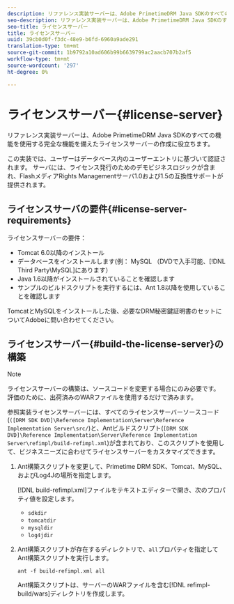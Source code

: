 ```yaml
---
description: リファレンス実装サーバーは、Adobe PrimetimeDRM Java SDKのすべての機能を使用する完全な機能を備えたライセンスサーバーの作成に役立ちます。
seo-description: リファレンス実装サーバーは、Adobe PrimetimeDRM Java SDKのすべての機能を使用する完全な機能を備えたライセンスサーバーの作成に役立ちます。
seo-title: ライセンスサーバー
title: ライセンスサーバー
uuid: 39cb0d0f-f3dc-48e9-b6fd-6960a9ade291
translation-type: tm+mt
source-git-commit: 1b9792a10ad606b99b6639799ac2aacb707b2af5
workflow-type: tm+mt
source-wordcount: '297'
ht-degree: 0%

---
```



# ライセンスサーバー{#license-server}

リファレンス実装サーバーは、Adobe PrimetimeDRM Java SDKのすべての機能を使用する完全な機能を備えたライセンスサーバーの作成に役立ちます。

この実装では、ユーザーはデータベース内のユーザーエントリに基づいて認証されます。 サーバには、ライセンス発行のためのデモビジネスロジックが含まれ、FlashメディアRights Managementサーバ1.0および1.5の互換性サポートが提供されます。

## ライセンスサーバの要件{#license-server-requirements}

ライセンスサーバーの要件：

* Tomcat 6.0以降のインストール
* データベースをインストールします(例： MySQL （DVDで入手可能、[!DNL Third Party\MySQL]にあります）
* Java 1.6以降がインストールされていることを確認します
* サンプルのビルドスクリプトを実行するには、Ant 1.8以降を使用していることを確認します

TomcatとMySQLをインストールした後、必要なDRM秘密鍵証明書のセットについてAdobeに問い合わせてください。

## ライセンスサーバー{#build-the-license-server}の構築

>[!NOTE]
>
>ライセンスサーバーの構築は、ソースコードを変更する場合にのみ必要です。 評価のために、出荷済みのWARファイルを使用するだけで済みます。

参照実装ライセンスサーバーには、すべてのライセンスサーバーソースコード(`([DRM SDK DVD]\Reference Implementation\Server\Reference Implementation Server\src/`)と、Antビルドスクリプト(`[DRM SDK DVD]\Reference Implementation\Server\Reference Implementation Server\refimpl/build-refimpl.xml`)が含まれており、このスクリプトを使用して、ビジネスニーズに合わせてライセンスサーバーをカスタマイズできます。

1. Ant構築スクリプトを変更して、Primetime DRM SDK、Tomcat、MySQL、およびLog4Jの場所を指定します。

   [!DNL build-refimpl.xml]ファイルをテキストエディターで開き、次のプロパティ値を設定します。

   * `sdkdir`
   * `tomcatdir`
   * `mysqldir`
   * `log4jdir`

1. Ant構築スクリプトが存在するディレクトリで、`all`プロパティを指定してAnt構築スクリプトを実行します。

   ```
   ant -f build-refimpl.xml all
   ```

   Ant構築スクリプトは、サーバーのWARファイルを含む[!DNL refimpl-build/wars]ディレクトリを作成します。
